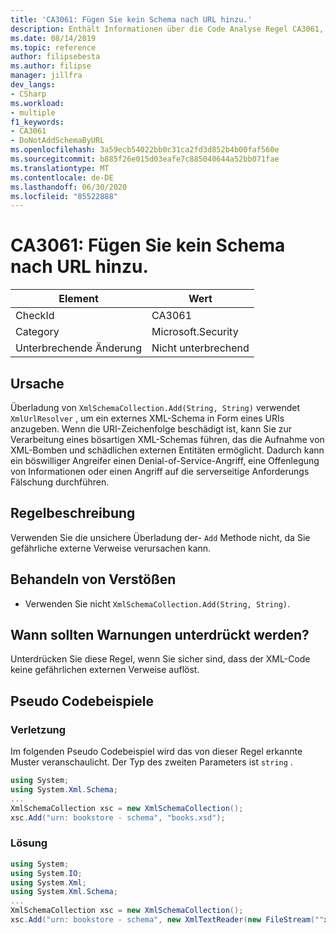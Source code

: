```yaml
---
title: 'CA3061: Fügen Sie kein Schema nach URL hinzu.'
description: Enthält Informationen über die Code Analyse Regel CA3061, einschließlich der Gründe, der Behebung von Verstößen und der Zeit, zu der Sie unterdrückt werden soll.
ms.date: 08/14/2019
ms.topic: reference
author: filipsebesta
ms.author: filipse
manager: jillfra
dev_langs:
- CSharp
ms.workload:
- multiple
f1_keywords:
- CA3061
- DoNotAddSchemaByURL
ms.openlocfilehash: 3a59ecb54022bb0c31ca2fd3d852b4b00faf560e
ms.sourcegitcommit: b885f26e015d03eafe7c885040644a52bb071fae
ms.translationtype: MT
ms.contentlocale: de-DE
ms.lasthandoff: 06/30/2020
ms.locfileid: "85522888"
---
```

# <a name="ca3061-do-not-add-schema-by-url"></a>CA3061: Fügen Sie kein Schema nach URL hinzu.

|Element|Wert|
|-|-|
|CheckId|CA3061|
|Category|Microsoft.Security|
|Unterbrechende Änderung|Nicht unterbrechend|

## <a name="cause"></a>Ursache

Überladung von `XmlSchemaCollection.Add(String, String)` verwendet `XmlUrlResolver` , um ein externes XML-Schema in Form eines URIs anzugeben. Wenn die URI-Zeichenfolge beschädigt ist, kann Sie zur Verarbeitung eines bösartigen XML-Schemas führen, das die Aufnahme von XML-Bomben und schädlichen externen Entitäten ermöglicht. Dadurch kann ein böswilliger Angreifer einen Denial-of-Service-Angriff, eine Offenlegung von Informationen oder einen Angriff auf die serverseitige Anforderungs Fälschung durchführen.

## <a name="rule-description"></a>Regelbeschreibung

Verwenden Sie die unsichere Überladung der- `Add` Methode nicht, da Sie gefährliche externe Verweise verursachen kann.

## <a name="how-to-fix-violations"></a>Behandeln von Verstößen

- Verwenden Sie nicht `XmlSchemaCollection.Add(String, String)`.

## <a name="when-to-suppress-warnings"></a>Wann sollten Warnungen unterdrückt werden?

Unterdrücken Sie diese Regel, wenn Sie sicher sind, dass der XML-Code keine gefährlichen externen Verweise auflöst.

## <a name="pseudo-code-examples"></a>Pseudo Codebeispiele

### <a name="violation"></a>Verletzung

Im folgenden Pseudo Codebeispiel wird das von dieser Regel erkannte Muster veranschaulicht.
Der Typ des zweiten Parameters ist `string` .

```csharp
using System;
using System.Xml.Schema;
...
XmlSchemaCollection xsc = new XmlSchemaCollection();
xsc.Add("urn: bookstore - schema", "books.xsd");
```

### <a name="solution"></a>Lösung

```csharp
using System;
using System.IO;
using System.Xml;
using System.Xml.Schema;
...
XmlSchemaCollection xsc = new XmlSchemaCollection();
xsc.Add("urn: bookstore - schema", new XmlTextReader(new FileStream(""xmlFilename"", FileMode.Open)));
```
